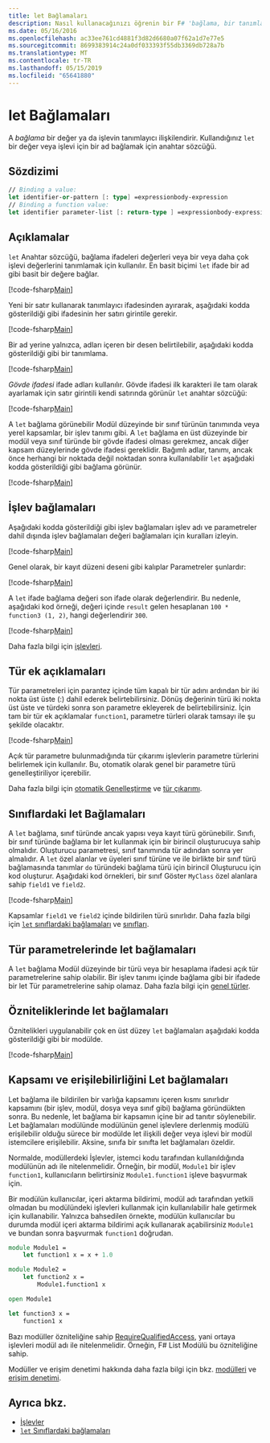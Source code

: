 ```yaml
---
title: let Bağlamaları
description: Nasıl kullanacağınızı öğrenin bir F# 'bağlama, bir tanımlayıcı bir değer ya da işlev ile ilişkilendirir let'.
ms.date: 05/16/2016
ms.openlocfilehash: ac33ee761cd4881f3d82d6680a07f62a1d7e77e5
ms.sourcegitcommit: 8699383914c24a0df033393f55db3369db728a7b
ms.translationtype: MT
ms.contentlocale: tr-TR
ms.lasthandoff: 05/15/2019
ms.locfileid: "65641880"
---
```

# <a name="let-bindings"></a>let Bağlamaları

A *bağlama* bir değer ya da işlevin tanımlayıcı ilişkilendirir. Kullandığınız `let` bir değer veya işlevi için bir ad bağlamak için anahtar sözcüğü.

## <a name="syntax"></a>Sözdizimi

```fsharp
// Binding a value:
let identifier-or-pattern [: type] =expressionbody-expression
// Binding a function value:
let identifier parameter-list [: return-type ] =expressionbody-expression
```

## <a name="remarks"></a>Açıklamalar

`let` Anahtar sözcüğü, bağlama ifadeleri değerleri veya bir veya daha çok işlevi değerlerini tanımlamak için kullanılır. En basit biçimi `let` ifade bir ad gibi basit bir değere bağlar.

[!code-fsharp[Main](../../../../samples/snippets/fsharp/lang-ref-1/snippet1101.fs)]

Yeni bir satır kullanarak tanımlayıcı ifadesinden ayırarak, aşağıdaki kodda gösterildiği gibi ifadesinin her satırı girintile gerekir.

[!code-fsharp[Main](../../../../samples/snippets/fsharp/lang-ref-1/snippet1102.fs)]

Bir ad yerine yalnızca, adları içeren bir desen belirtilebilir, aşağıdaki kodda gösterildiği gibi bir tanımlama.

[!code-fsharp[Main](../../../../samples/snippets/fsharp/lang-ref-1/snippet1103.fs)]

*Gövde ifadesi* ifade adları kullanılır. Gövde ifadesi ilk karakteri ile tam olarak ayarlamak için satır girintili kendi satırında görünür `let` anahtar sözcüğü:

[!code-fsharp[Main](../../../../samples/snippets/fsharp/lang-ref-1/snippet1104.fs)]

A `let` bağlama görünebilir Modül düzeyinde bir sınıf türünün tanımında veya yerel kapsamlar, bir işlev tanımı gibi. A `let` bağlama en üst düzeyinde bir modül veya sınıf türünde bir gövde ifadesi olması gerekmez, ancak diğer kapsam düzeylerinde gövde ifadesi gereklidir. Bağımlı adlar, tanımı, ancak önce herhangi bir noktada değil noktadan sonra kullanılabilir `let` aşağıdaki kodda gösterildiği gibi bağlama görünür.

[!code-fsharp[Main](../../../../samples/snippets/fsharp/lang-ref-1/snippet1105.fs)]

## <a name="function-bindings"></a>İşlev bağlamaları

Aşağıdaki kodda gösterildiği gibi işlev bağlamaları işlev adı ve parametreler dahil dışında işlev bağlamaları değeri bağlamaları için kuralları izleyin.

[!code-fsharp[Main](../../../../samples/snippets/fsharp/lang-ref-1/snippet1106.fs)]

Genel olarak, bir kayıt düzeni deseni gibi kalıplar Parametreler şunlardır:

[!code-fsharp[Main](../../../../samples/snippets/fsharp/lang-ref-1/snippet1107.fs)]

A `let` ifade bağlama değeri son ifade olarak değerlendirir. Bu nedenle, aşağıdaki kod örneği, değeri içinde `result` gelen hesaplanan `100 * function3 (1, 2)`, hangi değerlendirir `300`.

[!code-fsharp[Main](../../../../samples/snippets/fsharp/lang-ref-1/snippet1109.fs)]

Daha fazla bilgi için [işlevleri](index.md).

## <a name="type-annotations"></a>Tür ek açıklamaları

Tür parametreleri için parantez içinde tüm kapalı bir tür adını ardından bir iki nokta üst üste (:) dahil ederek belirtebilirsiniz. Dönüş değerinin türü iki nokta üst üste ve türdeki sonra son parametre ekleyerek de belirtebilirsiniz. İçin tam bir tür ek açıklamalar `function1`, parametre türleri olarak tamsayı ile şu şekilde olacaktır.

[!code-fsharp[Main](../../../../samples/snippets/fsharp/lang-ref-1/snippet1108.fs)]

Açık tür parametre bulunmadığında tür çıkarımı işlevlerin parametre türlerini belirlemek için kullanılır. Bu, otomatik olarak genel bir parametre türü genelleştiriliyor içerebilir.

Daha fazla bilgi için [otomatik Genelleştirme](../generics/automatic-generalization.md) ve [tür çıkarımı](../type-inference.md).

## <a name="let-bindings-in-classes"></a>Sınıflardaki let Bağlamaları

A `let` bağlama, sınıf türünde ancak yapısı veya kayıt türü görünebilir. Sınıfı, bir sınıf türünde bağlama bir let kullanmak için bir birincil oluşturucuya sahip olmalıdır. Oluşturucu parametresi, sınıf tanımında tür adından sonra yer almalıdır. A `let` özel alanlar ve üyeleri sınıf türüne ve ile birlikte bir sınıf türü bağlamasında tanımlar `do` türündeki bağlama türü için birincil Oluşturucu için kod oluşturur. Aşağıdaki kod örnekleri, bir sınıf Göster `MyClass` özel alanlara sahip `field1` ve `field2`.

[!code-fsharp[Main](../../../../samples/snippets/fsharp/lang-ref-1/snippet1110.fs)]

Kapsamlar `field1` ve `field2` içinde bildirilen türü sınırlıdır. Daha fazla bilgi için [ `let` sınıflardaki bağlamaları](../members/let-bindings-in-classes.md) ve [sınıfları](../classes.md).

## <a name="type-parameters-in-let-bindings"></a>Tür parametrelerinde let bağlamaları

A `let` bağlama Modül düzeyinde bir türü veya bir hesaplama ifadesi açık tür parametrelerine sahip olabilir. Bir işlev tanımı içinde bağlama gibi bir ifadede bir let Tür parametrelerine sahip olamaz. Daha fazla bilgi için [genel türler](../generics/index.md).

## <a name="attributes-on-let-bindings"></a>Özniteliklerinde let bağlamaları

Öznitelikleri uygulanabilir çok en üst düzey `let` bağlamaları aşağıdaki kodda gösterildiği gibi bir modülde.

[!code-fsharp[Main](../../../../samples/snippets/fsharp/lang-ref-1/snippet1111.fs)]

## <a name="scope-and-accessibility-of-let-bindings"></a>Kapsamı ve erişilebilirliğini Let bağlamaları

Let bağlama ile bildirilen bir varlığa kapsamını içeren kısmı sınırlıdır kapsamını (bir işlev, modül, dosya veya sınıf gibi) bağlama göründükten sonra. Bu nedenle, let bağlama bir kapsamın içine bir ad tanıtır söylenebilir. Let bağlamaları modülünde modülünün genel işlevlere derlenmiş modülü erişilebilir olduğu sürece bir modülde let ilişkili değer veya işlevi bir modül istemcilere erişilebilir. Aksine, sınıfa bir sınıfta let bağlamaları özeldir.

Normalde, modüllerdeki İşlevler, istemci kodu tarafından kullanıldığında modülünün adı ile nitelenmelidir. Örneğin, bir modül, `Module1` bir işlev `function1`, kullanıcıların belirtirsiniz `Module1.function1` işleve başvurmak için.

Bir modülün kullanıcılar, içeri aktarma bildirimi, modül adı tarafından yetkili olmadan bu modülündeki işlevleri kullanmak için kullanılabilir hale getirmek için kullanabilir. Yalnızca bahsedilen örnekte, modülün kullanıcılar bu durumda modül içeri aktarma bildirimi açık kullanarak açabilirsiniz `Module1` ve bundan sonra başvurmak `function1` doğrudan.

```fsharp
module Module1 =
    let function1 x = x + 1.0

module Module2 =
    let function2 x =
        Module1.function1 x

open Module1

let function3 x =
    function1 x
```

Bazı modüller özniteliğine sahip [RequireQualifiedAccess](https://msdn.microsoft.com/library/8b9b6ade-0471-4413-ac5d-638cd0de5f15), yani ortaya işlevleri modül adı ile nitelenmelidir. Örneğin, F# List Modülü bu özniteliğine sahip.

Modüller ve erişim denetimi hakkında daha fazla bilgi için bkz. [modülleri](../modules.md) ve [erişim denetimi](../access-control.md).

## <a name="see-also"></a>Ayrıca bkz.

- [İşlevler](index.md)
- [`let` Sınıflardaki bağlamaları](../members/let-bindings-in-classes.md)
